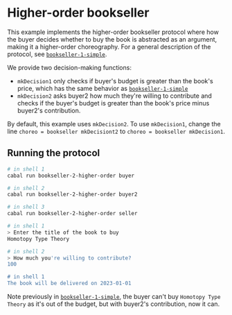 # Higher-order bookseller

This example implements the higher-order bookseller protocol where
how the buyer decides whether to buy the book is abstracted as an
argument, making it a higher-order choreography.
For a general description of the protocol, see [`bookseller-1-simple`](../bookseller-1-simple).

We provide two decision-making functions:

- `mkDecision1` only checks if buyer's budget is greater than the
  book's price, which has the same behavior as [`bookseller-1-simple`](../bookseller-1-simple)
- `mkDecision2` asks buyer2 how much they're willing to contribute and
  checks if the buyer's budget is greater than the book's price minus
  buyer2's contribution.

By default, this example uses `mkDecision2`. To use `mkDecision1`,
change the line `choreo = bookseller mkDecisiont2` to `choreo = bookseller mkDecision1`.

## Running the protocol

```bash
# in shell 1
cabal run bookseller-2-higher-order buyer

# in shell 2
cabal run bookseller-2-higher-order buyer2

# in shell 3
cabal run bookseller-2-higher-order seller

# in shell 1
> Enter the title of the book to buy
Homotopy Type Theory

# in shell 2
> How much you're willing to contribute?
100

# in shell 1
The book will be delivered on 2023-01-01
```

Note previously in [`bookseller-1-simple`](../bookseller-1-simple),
the buyer can't buy `Homotopy Type Theory` as it's out of the budget,
but with buyer2's contribution, now it can.
